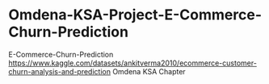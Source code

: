 # Omdena-KSA-Project-E-Commerce-Churn-Prediction
E-Commerce-Churn-Prediction 
https://www.kaggle.com/datasets/ankitverma2010/ecommerce-customer-churn-analysis-and-prediction
Omdena KSA Chapter
